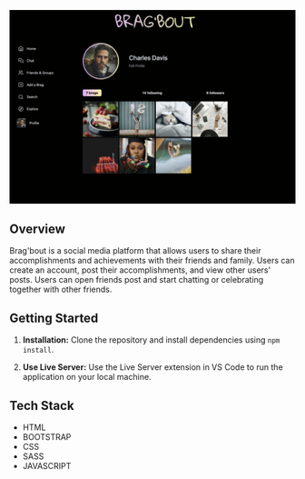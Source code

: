 ![Profile page](./assets//images/profile-page.png)

## Overview

Brag'bout is a social media platform that allows users to share their accomplishments and achievements with their friends and family. Users can create an account, post their accomplishments, and view other users' posts. Users can open friends post and start chatting or celebrating together with other friends.

## Getting Started

1. **Installation:** Clone the repository and install dependencies using `npm install`.

2. **Use Live Server:** Use the Live Server extension in VS Code to run the application on your local machine.

## Tech Stack

- HTML
- BOOTSTRAP
- CSS
- SASS
- JAVASCRIPT

